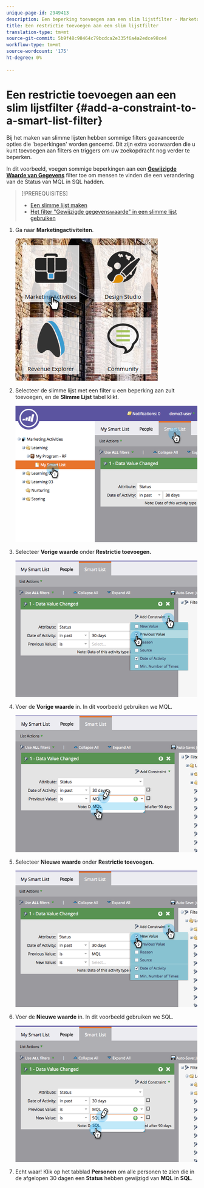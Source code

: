 ```yaml
---
unique-page-id: 2949413
description: Een beperking toevoegen aan een slim lijstfilter - Marketo Docs - Productdocumentatie
title: Een restrictie toevoegen aan een slim lijstfilter
translation-type: tm+mt
source-git-commit: 5b9f48c98464c79bcdca2e335f6a4a2edce98ce4
workflow-type: tm+mt
source-wordcount: '175'
ht-degree: 0%

---
```



# Een restrictie toevoegen aan een slim lijstfilter {#add-a-constraint-to-a-smart-list-filter}

Bij het maken van slimme lijsten hebben sommige filters geavanceerde opties die &#39;beperkingen&#39; worden genoemd. Dit zijn extra voorwaarden die u kunt toevoegen aan filters en triggers om uw zoekopdracht nog verder te beperken.

In dit voorbeeld, voegen sommige beperkingen aan een **[Gewijzigde Waarde van Gegevens](/help/marketo/product-docs/core-marketo-concepts/smart-campaigns/flow-actions/change-data-value.md)** filter toe om mensen te vinden die een verandering van de Status van MQL in SQL hadden.

>[!PREREQUISITES]
>
>* [Een slimme lijst maken](/help/marketo/product-docs/core-marketo-concepts/smart-lists-and-static-lists/creating-a-smart-list/create-a-smart-list.md)
>* [Het filter &quot;Gewijzigde gegevenswaarde&quot; in een slimme lijst gebruiken](/help/marketo/product-docs/core-marketo-concepts/smart-lists-and-static-lists/using-smart-lists/use-the-data-value-changed-filter-in-a-smart-list.md)

>



1. Ga naar **Marketingactiviteiten**.

   ![](assets/ma-1.png)

1. Selecteer de slimme lijst met een filter u een beperking aan zult toevoegen, en de **Slimme Lijst** tabel klikt.

   ![](assets/two-3.png)

1. Selecteer **Vorige waarde** onder **Restrictie toevoegen.**

   ![](assets/three-3.png)

1. Voer de **Vorige waarde** in. In dit voorbeeld gebruiken we MQL.

   ![](assets/four-2.png)

1. Selecteer **Nieuwe waarde** onder **Restrictie toevoegen.**

   ![](assets/five.png)

1. Voer de **Nieuwe waarde** in. In dit voorbeeld gebruiken we SQL.

   ![](assets/six.png)

1. Echt waar! Klik op het tabblad **Personen** om alle personen te zien die in de afgelopen 30 dagen een **Status** hebben gewijzigd van **MQL** in **SQL**.
